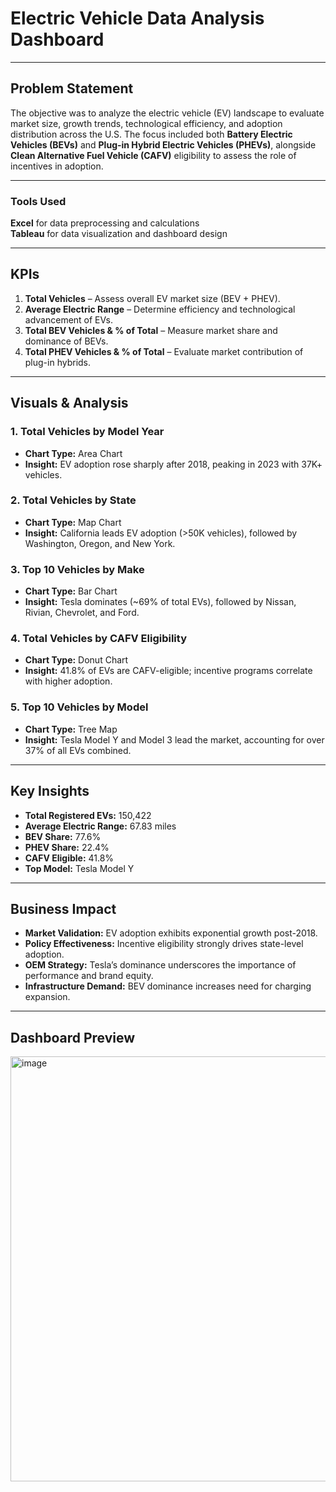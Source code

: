 # Electric Vehicle Data Analysis Dashboard
---

## Problem Statement  
The objective was to analyze the electric vehicle (EV) landscape to evaluate market size, growth trends, technological efficiency, and adoption distribution across the U.S. The focus included both **Battery Electric Vehicles (BEVs)** and **Plug-in Hybrid Electric Vehicles (PHEVs)**, alongside **Clean Alternative Fuel Vehicle (CAFV)** eligibility to assess the role of incentives in adoption.


---
### Tools Used  
**Excel** for data preprocessing and calculations  
**Tableau** for data visualization and dashboard design  

---

## KPIs
1. **Total Vehicles** – Assess overall EV market size (BEV + PHEV).  
2. **Average Electric Range** – Determine efficiency and technological advancement of EVs.  
3. **Total BEV Vehicles & % of Total** – Measure market share and dominance of BEVs.  
4. **Total PHEV Vehicles & % of Total** – Evaluate market contribution of plug-in hybrids.  

---

## Visuals & Analysis  

### 1. Total Vehicles by Model Year  
- **Chart Type:** Area Chart  
- **Insight:** EV adoption rose sharply after 2018, peaking in 2023 with 37K+ vehicles.

### 2. Total Vehicles by State  
- **Chart Type:** Map Chart  
- **Insight:** California leads EV adoption (>50K vehicles), followed by Washington, Oregon, and New York.  

### 3. Top 10 Vehicles by Make  
- **Chart Type:** Bar Chart  
- **Insight:** Tesla dominates (~69% of total EVs), followed by Nissan, Rivian, Chevrolet, and Ford.  

### 4. Total Vehicles by CAFV Eligibility  
- **Chart Type:** Donut Chart  
- **Insight:** 41.8% of EVs are CAFV-eligible; incentive programs correlate with higher adoption.  

### 5. Top 10 Vehicles by Model  
- **Chart Type:** Tree Map  
- **Insight:** Tesla Model Y and Model 3 lead the market, accounting for over 37% of all EVs combined.  

---

## Key Insights  

- **Total Registered EVs:** 150,422  
- **Average Electric Range:** 67.83 miles  
- **BEV Share:** 77.6%  
- **PHEV Share:** 22.4%  
- **CAFV Eligible:** 41.8%  
- **Top Model:** Tesla Model Y  

---

## Business Impact  
- **Market Validation:** EV adoption exhibits exponential growth post-2018.  
- **Policy Effectiveness:** Incentive eligibility strongly drives state-level adoption.  
- **OEM Strategy:** Tesla’s dominance underscores the importance of performance and brand equity.  
- **Infrastructure Demand:** BEV dominance increases need for charging expansion.  

---

## Dashboard Preview  
<img width="1566" height="680" alt="image" src="https://github.com/user-attachments/assets/62cde6fe-292e-4733-9026-5e9b50ac12d3" />


